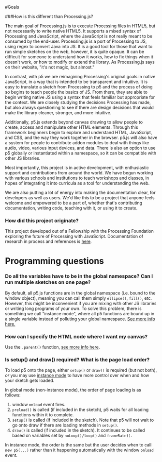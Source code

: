 #Goals

###How is this different than Processing.js?

The main goal of Processing.js is to execute Processing files in HTML5, but not necessarily to write native HTML5. It supports a mixed syntax of Processing and JavaScript, where the JavaScript is not really meant to be consumed by the end-user. Processing.js is a port of Processing to JS, using regex to convert Java into JS. It is a good tool for those that want to run simple sketches on the web, however, it is quite opaque. It can be difficult for someone to understand how it works, how to fix things when it doesn't work, or how to modify or extend the library. As Processing.js says on their website, "it's not magic, but almost."

In contrast, with p5 we are reimagining Processing's original goals in native JavaScript, in a way that is intended to be transparent and intuitive. It is easy to translate a sketch from Processing to p5 and the process of doing so begins to teach people the basics of JS. From there, they are able to begin writing native JS using a syntax that feels familiar but appropriate for the context. We are closely studying the decisions Processing has made, but also always questioning to see if there are design decisions that would make the library cleaner, stronger, and more intuitive. 

Additionally, p5.js extends beyond canvas drawing to allow people to create, access and manipulate other HTML elements. Through this framework beginners begin to explore and understand HTML, JavaScript, and CSS, and the way they work together in the browser. p5.js will also have a system for people to contribute addon modules to deal with things like audio, video, various input devices, and data. There is also an option to use p5 globally or instantiated within a namespace, so it can be compatible with other JS libraries. 

Most importantly, this project is in active development, with enthusiastic support and contributions from around the world. We have begun working with various schools and institutions to teach workshops and classes, in hopes of integrating it into curricula as a tool for understanding the web.

We are also putting a lot of energy into making the documentation clear, for developers as well as users. We'd like this to be a project that anyone feels welcome and empowered to be a part of, whether that's contributing documentation, writing code, teaching with it, or using it to create.


### How did this project originate?

This project developed out of a Fellowship with the Processing Foundation exploring the future of Processing with JavaScript. Documentation of research in process and references is [here](https://github.com/processing/p5.js/wiki/Research-Documentation).

# Programming questions

### Do all the variables have to be in the global namespace? Can I run multiple sketches on one page?

By default, all p5.js functions are in the global namespace (i.e. bound to the window object), meaning you can call them simply `ellipse()`, `fill()`, etc. However, this might be inconvenient if you are mixing with other JS libraries or writing long programs of your own. To solve this problem, there is something we call "instance mode", where all p5 functions are bound up in a single variable instead of polluting your global namespace. [See more info here.](https://github.com/processing/p5.js/wiki/p5.js-overview#instantiation--namespace)

### How can I specify the HTML node where I want my canvas?

Use the `.parent()` function, [see more info here](https://github.com/processing/p5.js/wiki/p5.js-overview#createcanvas).

### Is setup() and draw() required? What is the page load order?

To load p5 onto the page, either `setup()` or `draw()` is required (but not both), *or* you may use [instance mode](https://github.com/processing/p5.js/wiki/p5.js-overview#instantiation--namespace) to have more control over when and how your sketch gets loaded. 

In global mode (non-instance mode), the order of page loading is as follows:

1. window `onload` event fires.
2. `preload()` is called (if included in the sketch), p5 waits for all loading functions within it to complete.
3. `setup()` is called (if included in the sketch). Note that p5 will not wait to go onto draw if there are loading methods in `setup()`.
4. `draw()` is called (if included in the sketch). It continues to be called based on variables set by `noLoop()/loop()` and `frameRate()`.

In instance mode, the order is the same but the user decides when to call `new p5(...)` rather than it happening automatically with the window `onload` event.

